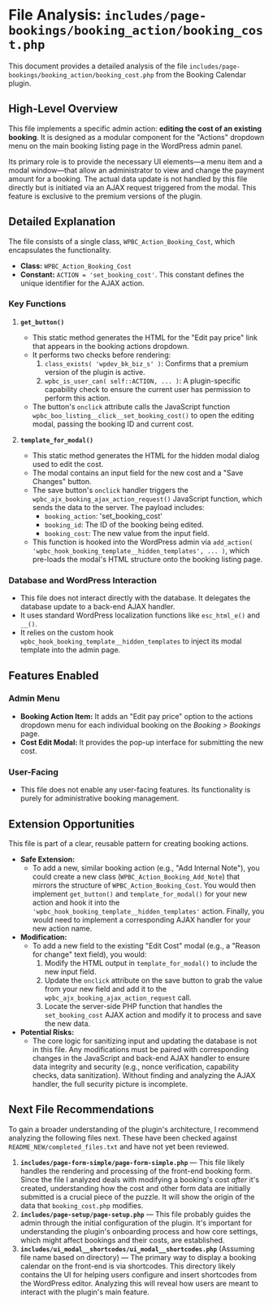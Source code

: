 # File Analysis: `includes/page-bookings/booking_action/booking_cost.php`

This document provides a detailed analysis of the file `includes/page-bookings/booking_action/booking_cost.php` from the Booking Calendar plugin.

## High-Level Overview

This file implements a specific admin action: **editing the cost of an existing booking**. It is designed as a modular component for the "Actions" dropdown menu on the main booking listing page in the WordPress admin panel.

Its primary role is to provide the necessary UI elements—a menu item and a modal window—that allow an administrator to view and change the payment amount for a booking. The actual data update is not handled by this file directly but is initiated via an AJAX request triggered from the modal. This feature is exclusive to the premium versions of the plugin.

## Detailed Explanation

The file consists of a single class, `WPBC_Action_Booking_Cost`, which encapsulates the functionality.

-   **Class:** `WPBC_Action_Booking_Cost`
-   **Constant:** `ACTION = 'set_booking_cost'`. This constant defines the unique identifier for the AJAX action.

### Key Functions

1.  **`get_button()`**
    -   This static method generates the HTML for the "Edit pay price" link that appears in the booking actions dropdown.
    -   It performs two checks before rendering:
        1.  `class_exists( 'wpdev_bk_biz_s' )`: Confirms that a premium version of the plugin is active.
        2.  `wpbc_is_user_can( self::ACTION, ... )`: A plugin-specific capability check to ensure the current user has permission to perform this action.
    -   The button's `onclick` attribute calls the JavaScript function `wpbc_boo_listing__click__set_booking_cost()` to open the editing modal, passing the booking ID and current cost.

2.  **`template_for_modal()`**
    -   This static method generates the HTML for the hidden modal dialog used to edit the cost.
    -   The modal contains an input field for the new cost and a "Save Changes" button.
    -   The save button's `onclick` handler triggers the `wpbc_ajx_booking_ajax_action_request()` JavaScript function, which sends the data to the server. The payload includes:
        -   `booking_action`: 'set_booking_cost'
        -   `booking_id`: The ID of the booking being edited.
        -   `booking_cost`: The new value from the input field.
    -   This function is hooked into the WordPress admin via `add_action( 'wpbc_hook_booking_template__hidden_templates', ... )`, which pre-loads the modal's HTML structure onto the booking listing page.

### Database and WordPress Interaction

-   This file does not interact directly with the database. It delegates the database update to a back-end AJAX handler.
-   It uses standard WordPress localization functions like `esc_html_e()` and `__()`.
-   It relies on the custom hook `wpbc_hook_booking_template__hidden_templates` to inject its modal template into the admin page.

## Features Enabled

### Admin Menu

-   **Booking Action Item:** It adds an "Edit pay price" option to the actions dropdown menu for each individual booking on the *Booking > Bookings* page.
-   **Cost Edit Modal:** It provides the pop-up interface for submitting the new cost.

### User-Facing

-   This file does not enable any user-facing features. Its functionality is purely for administrative booking management.

## Extension Opportunities

This file is part of a clear, reusable pattern for creating booking actions.

-   **Safe Extension:**
    -   To add a new, similar booking action (e.g., "Add Internal Note"), you could create a new class (`WPBC_Action_Booking_Add_Note`) that mirrors the structure of `WPBC_Action_Booking_Cost`. You would then implement `get_button()` and `template_for_modal()` for your new action and hook it into the `'wpbc_hook_booking_template__hidden_templates'` action. Finally, you would need to implement a corresponding AJAX handler for your new action name.
-   **Modification:**
    -   To add a new field to the existing "Edit Cost" modal (e.g., a "Reason for change" text field), you would:
        1.  Modify the HTML output in `template_for_modal()` to include the new input field.
        2.  Update the `onclick` attribute on the save button to grab the value from your new field and add it to the `wpbc_ajx_booking_ajax_action_request` call.
        3.  Locate the server-side PHP function that handles the `set_booking_cost` AJAX action and modify it to process and save the new data.
-   **Potential Risks:**
    -   The core logic for sanitizing input and updating the database is not in this file. Any modifications must be paired with corresponding changes in the JavaScript and back-end AJAX handler to ensure data integrity and security (e.g., nonce verification, capability checks, data sanitization). Without finding and analyzing the AJAX handler, the full security picture is incomplete.

## Next File Recommendations

To gain a broader understanding of the plugin's architecture, I recommend analyzing the following files next. These have been checked against `README_NEW/completed_files.txt` and have not yet been reviewed.

1.  **`includes/page-form-simple/page-form-simple.php`** — This file likely handles the rendering and processing of the front-end booking form. Since the file I analyzed deals with modifying a booking's cost *after* it's created, understanding how the cost and other form data are initially submitted is a crucial piece of the puzzle. It will show the origin of the data that `booking_cost.php` modifies.
2.  **`includes/page-setup/page-setup.php`** — This file probably guides the admin through the initial configuration of the plugin. It's important for understanding the plugin's onboarding process and how core settings, which might affect bookings and their costs, are established.
3.  **`includes/ui_modal__shortcodes/ui_modal__shortcodes.php`** (Assuming file name based on directory) — The primary way to display a booking calendar on the front-end is via shortcodes. This directory likely contains the UI for helping users configure and insert shortcodes from the WordPress editor. Analyzing this will reveal how users are meant to interact with the plugin's main feature.

